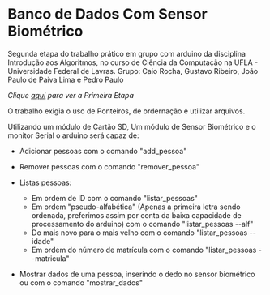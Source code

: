 # Banco de Dados Com Sensor Biométrico
Segunda etapa do trabalho prático em grupo com arduino da disciplina Introdução aos Algoritmos, no curso de Ciência da Computação na UFLA - Universidade Federal de Lavras.
Grupo: Caio Rocha, Gustavo Ribeiro, João Paulo de Paiva Lima e Pedro Paulo

*Clique [aqui]() para ver a Primeira Etapa*

O trabalho exigia o uso de Ponteiros, de ordernação e utilizar arquivos.

Utilizando um módulo de Cartão SD, Um módulo de Sensor Biométrico e o monitor Serial o arduino será capaz de:
* Adicionar pessoas com o comando "add_pessoa"

* Remover pessoas com o comando "remover_pessoa"

* Listas pessoas:
  * Em ordem de ID com o comando "listar_pessoas"
  * Em ordem "pseudo-alfabética" (Apenas a primeira letra sendo ordenada, preferimos assim por conta da baixa capacidade de processamento do arduino) com o comando "listar_pessoas --alf"
  * Do mais novo para o mais velho com o comando "listar_pessoas --idade"
  * Em ordem do número de matrícula com o comando "listar_pessoas --matricula"

* Mostrar dados de uma pessoa, inserindo o dedo no sensor biométrico ou com o comando "mostrar_dados"
